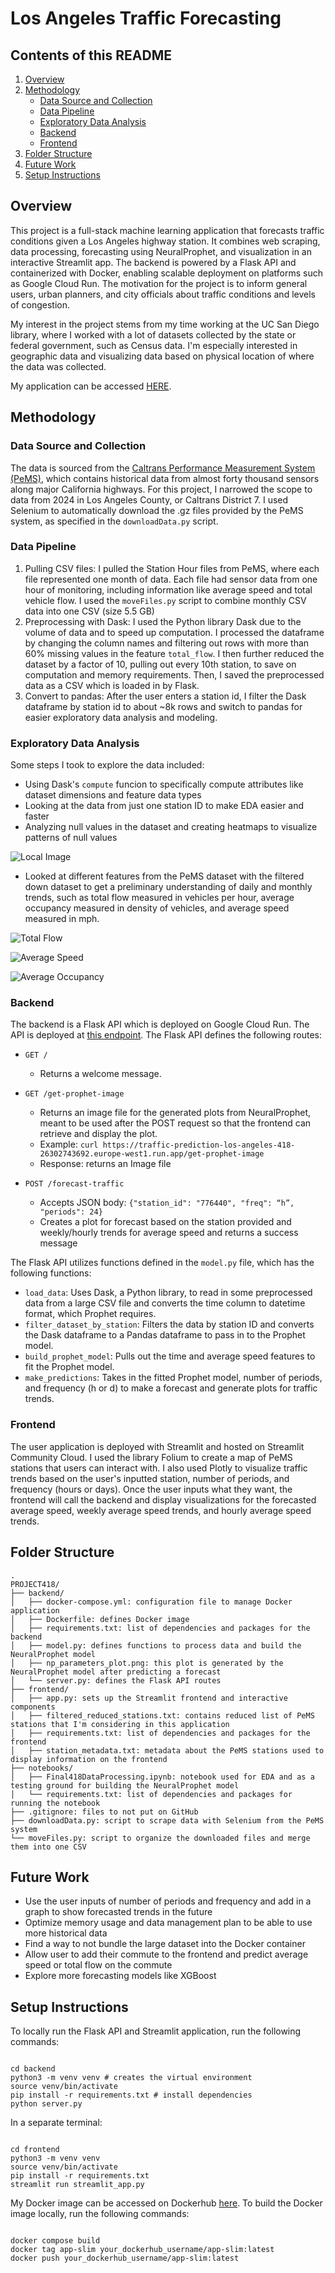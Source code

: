 # Los Angeles Traffic Forecasting

## Contents of this README
1. [Overview](#overview)
2. [Methodology](#methodology)
	- [Data Source and Collection](#data-source-and-collection)
	- [Data Pipeline](#data-pipeline)
	- [Exploratory Data Analysis](#exploratory-data-analysis)
	- [Backend](#backend)
	- [Frontend](#frontend)
3. [Folder Structure](#folder-structure)
4. [Future Work](#future-work)
5. [Setup Instructions](#setup-instructions)

## Overview

This project is a full-stack machine learning application that forecasts traffic conditions given a Los Angeles highway station. It combines web scraping, data processing, forecasting using NeuralProphet, and visualization in an interactive Streamlit app. The backend is powered by a Flask API and containerized with Docker, enabling scalable deployment on platforms such as Google Cloud Run. The motivation for the project is to inform general users, urban planners, and city officials about traffic conditions and levels of congestion. 

My interest in the project stems from my time working at the UC San Diego library, where I worked with a lot of datasets collected by the state or federal government, such as Census data. I'm especially interested in geographic data and visualizing data based on physical location of where the data was collected. 

My application can be accessed [HERE](https://los-angeles-traffic-prediction.streamlit.app/). 


## Methodology 

### Data Source and Collection
The data is sourced from the [Caltrans Performance Measurement System (PeMS)](https://dot.ca.gov/programs/traffic-operations/mpr/pems-source), which contains historical data from almost forty thousand sensors along major California highways. For this project, I narrowed the scope to data from 2024 in Los Angeles County, or Caltrans District 7. I used Selenium to automatically download the .gz files provided by the PeMS system, as specified in the `downloadData.py` script. 

### Data Pipeline
1. Pulling CSV files: I pulled the Station Hour files from PeMS, where each file represented one month of data. Each file had sensor data from one hour of monitoring, including information like average speed and total vehicle flow. I used the `moveFiles.py` script to combine monthly CSV data into one CSV (size 5.5 GB)
2. Preprocessing with Dask: I used the Python library Dask due to the volume of data and to speed up computation. I processed the dataframe by changing the column names and filtering out rows with more than 60% missing values in the feature `total_flow`. I then further reduced the dataset by a factor of 10, pulling out every 10th station, to save on computation and memory requirements. Then, I saved the preprocessed data as a CSV which is loaded in by Flask. 
3. Convert to pandas: After the user enters a station id, I filter the Dask dataframe by station id to about ~8k rows and switch to pandas for easier exploratory data analysis and modeling. 


### Exploratory Data Analysis
Some steps I took to explore the data included:
- Using Dask's `compute` funcion to specifically compute attributes like dataset dimensions and feature data types
- Looking at the data from just one station ID to make EDA easier and faster
- Analyzing null values in the dataset and creating heatmaps to visualize patterns of null values  

![Local Image](images/null_heatmap.png)

- Looked at different features from the PeMS dataset with the filtered down dataset to get a preliminary understanding of daily and monthly trends, such as total flow measured in vehicles per hour, average occupancy measured in density of vehicles, and average speed measured in mph. 

![Total Flow](images/total_flow.png)

![Average Speed](images/avg_speed.png)

![Average Occupancy](images/avg_occupancy.png)

### Backend
The backend is a Flask API which is deployed on Google Cloud Run. The API is deployed at [this endpoint](https://traffic-prediction-418-26302743692.europe-west1.run.app). The Flask API defines the following routes: 
- `GET /`
  - Returns a welcome message.
  
- `GET /get-prophet-image`
  - Returns an image file for the generated plots from NeuralProphet, meant to be used after the POST request so that the frontend can retrieve and display the plot.
  - Example: `curl https://traffic-prediction-los-angeles-418-26302743692.europe-west1.run.app/get-prophet-image`
  - Response: returns an Image file

- `POST /forecast-traffic`
  - Accepts JSON body: `{"station_id": "776440", "freq": “h”, "periods": 24}`
  - Creates a plot for forecast based on the station provided and weekly/hourly trends for average speed and returns a success message

The Flask API utilizes functions defined in the `model.py` file, which has the following functions: 
- `load_data`: Uses Dask, a Python library, to read in some preprocessed data from a large CSV file and converts the time column to datetime format, which Prophet requires. 
- `filter_dataset_by_station`: Filters the data by station ID and converts the Dask dataframe to a Pandas dataframe to pass in to the Prophet model. 
- `build_prophet_model`: Pulls out the time and average speed features to fit the Prophet model.
- `make_predictions`: Takes in the fitted Prophet model, number of periods, and frequency (h or d) to make a forecast and generate plots for traffic trends. 


### Frontend
The user application is deployed with Streamlit and hosted on Streamlit Community Cloud. I used the library Folium to create a map of PeMS stations that users can interact with. I also used Plotly to visualize traffic trends based on the user's inputted station, number of periods, and frequency (hours or days). Once the user inputs what they want, the frontend will call the backend and display visualizations for the forecasted average speed, weekly average speed trends, and hourly average speed trends. 


## Folder Structure

<pre><code>.
PROJECT418/
├── backend/
│   ├── docker-compose.yml: configuration file to manage Docker application
│   ├── Dockerfile: defines Docker image
│   ├── requirements.txt: list of dependencies and packages for the backend
│   ├── model.py: defines functions to process data and build the NeuralProphet model
│   ├── np_parameters_plot.png: this plot is generated by the NeuralProphet model after predicting a forecast
│   └── server.py: defines the Flask API routes
├── frontend/
│   ├── app.py: sets up the Streamlit frontend and interactive components
│   ├── filtered_reduced_stations.txt: contains reduced list of PeMS stations that I'm considering in this application
│   ├── requirements.txt: list of dependencies and packages for the frontend
│   ├── station_metadata.txt: metadata about the PeMS stations used to display information on the frontend
├── notebooks/
│   ├── Final418DataProcessing.ipynb: notebook used for EDA and as a testing ground for building the NeuralProphet model
│   └── requirements.txt: list of dependencies and packages for running the notebook
├── .gitignore: files to not put on GitHub
├── downloadData.py: script to scrape data with Selenium from the PeMS system
└── moveFiles.py: script to organize the downloaded files and merge them into one CSV
</code></pre>


## Future Work
- Use the user inputs of number of periods and frequency and add in a graph to show forecasted trends in the future
- Optimize memory usage and data management plan to be able to use more historical data
- Find a way to not bundle the large dataset into the Docker container
- Allow user to add their commute to the frontend and predict average speed or total flow on the commute
- Explore more forecasting models like XGBoost

## Setup Instructions
To locally run the Flask API and Streamlit application, run the following commands:

<pre><code>
cd backend
python3 -m venv venv # creates the virtual environment
source venv/bin/activate
pip install -r requirements.txt # install dependencies
python server.py
</code></pre>

In a separate terminal:

<pre><code>
cd frontend
python3 -m venv venv
source venv/bin/activate
pip install -r requirements.txt
streamlit run streamlit_app.py
</code></pre>

My Docker image can be accessed on Dockerhub [here](https://hub.docker.com/repository/docker/llennema/418-traffic-prediction/general). To build the Docker image locally, run the following commands:

<pre><code>
docker compose build
docker tag app-slim your_dockerhub_username/app-slim:latest 
docker push your_dockerhub_username/app-slim:latest
</code></pre>
